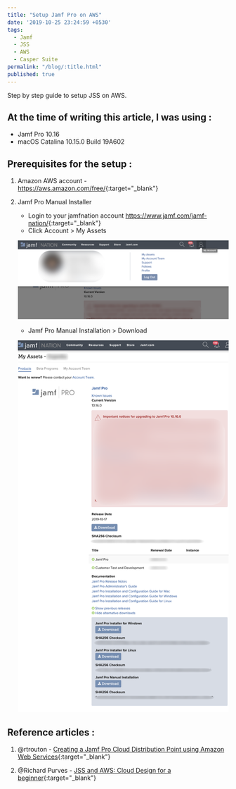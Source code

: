 ```yaml
---
title: "Setup Jamf Pro on AWS"
date: '2019-10-25 23:24:59 +0530'
tags:
  - Jamf
  - JSS
  - AWS
  - Casper Suite
permalink: "/blog/:title.html"
published: true
---
```

Step by step guide to setup JSS on AWS.

## At the time of writing this article, I was using :

- Jamf Pro 10.16
- macOS Catalina 10.15.0 Build 19A602

## Prerequisites for the setup :

1. Amazon AWS account - <https://aws.amazon.com/free/>{:target="_blank"}
2. Jamf Pro Manual Installer
	- Login to your jamfnation account <https://www.jamf.com/jamf-nation/>{:target="_blank"}
    - Click Account > My Assets

    ![1.png](/assets/images/blog-posts-images/jss-on-aws/1.png)

    - Jamf Pro Manual Installation > Download

    ![2.png](/assets/images/blog-posts-images/jss-on-aws/2.png)


## Reference articles :

1. @rtrouton - [Creating a Jamf Pro Cloud Distribution Point using Amazon Web Services](https://derflounder.wordpress.com/2017/03/07/creating-a-jamf-pro-cloud-distribution-point-using-amazon-web-services/){:target="_blank"}

2. @Richard Purves - [JSS and AWS: Cloud Design for a beginner](https://www.richard-purves.com/2017/03/09/jss-and-aws-cloud-design-for-a-beginner/){:target="_blank"}
